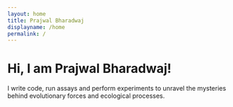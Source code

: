 ```yaml
---
layout: home
title: Prajwal Bharadwaj
displayname: /home
permalink: /
---
```


# Hi, I am Prajwal Bharadwaj!

I write code, run assays and perform experiments to unravel the mysteries behind evolutionary forces and ecological processes.
